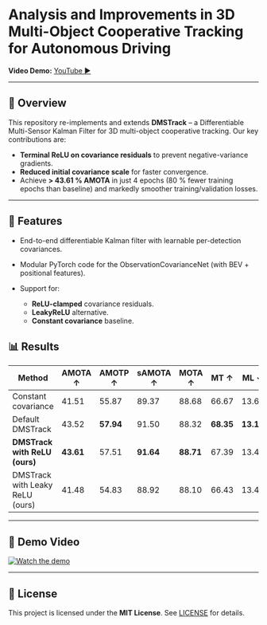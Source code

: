 # Analysis and Improvements in 3D Multi-Object Cooperative Tracking for Autonomous Driving
**Video Demo:** [YouTube ▶️](https://www.youtube.com/watch?v=iMu7Uq024Tg)

---

## 📖 Overview

This repository re-implements and extends **DMSTrack** – a Differentiable Multi-Sensor Kalman Filter for 3D multi-object cooperative tracking. Our key contributions are:

* **Terminal ReLU on covariance residuals** to prevent negative-variance gradients.
* **Reduced initial covariance scale** for faster convergence.
* Achieve **> 43.61 % AMOTA** in just 4 epochs (80 % fewer training epochs than baseline) and markedly smoother training/validation losses.

---

## 🚀 Features

* End-to-end differentiable Kalman filter with learnable per-detection covariances.
* Modular PyTorch code for the ObservationCovarianceNet (with BEV + positional features).
* Support for:

  * **ReLU-clamped** covariance residuals.
  * **LeakyReLU** alternative.
  * **Constant covariance** baseline.


## 📊 Results

| Method                          | AMOTA ↑   | AMOTP ↑   | sAMOTA ↑  | MOTA ↑    | MT ↑      | ML ↓      |
| ------------------------------- | --------- | --------- | --------- | --------- | --------- | --------- |
| Constant covariance             | 41.51     | 55.87     | 89.37     | 88.68     | 66.67     | 13.67     |
| Default DMSTrack                | 43.52     | **57.94** | 91.50     | 88.32     | **68.35** | **13.19** |
| **DMSTrack with ReLU (ours)**   | **43.61** | 57.51     | **91.64** | **88.71** | 67.39     | 13.43     |
| DMSTrack with Leaky ReLU (ours) | 41.48     | 54.83     | 88.92     | 88.10     | 66.43     | 13.43     |

---

## 🎥 Demo Video

[![Watch the demo](https://img.youtube.com/vi/iMu7Uq024Tg/maxresdefault.jpg)](https://www.youtube.com/watch?v=iMu7Uq024Tg)

---

## 📝 License

This project is licensed under the **MIT License**. See [LICENSE](LICENSE) for details.

